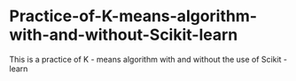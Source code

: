 # Practice-of-K-means-algorithm-with-and-without-Scikit-learn
This is a practice of K - means algorithm with and without the use of Scikit - learn 
